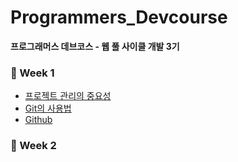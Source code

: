 # Programmers_Devcourse
 **프로그래머스 데브코스 - 웹 풀 사이클 개발 3기**

 ### 🌼 Week 1
 - [프로젝트 관리의 중요성](https://github.com/IIINHWAA/Programmers_Devcourse/blob/main/Week1/Day1.md) <br>
 - [Git의 사용법](https://github.com/IIINHWAA/Programmers_Devcourse/blob/main/Week1/Day2.md) <br>
 - [Github](https://github.com/IIINHWAA/Programmers_Devcourse/blob/main/Week1/Day4.md) <br>


 ### 🌼 Week 2
